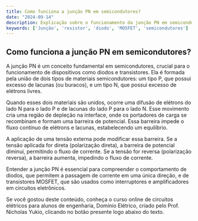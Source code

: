 ```yaml
---
title: Como funciona a junção PN em semicondutores?
date: "2024-09-14"
description: Explicação sobre o funcionamento da junção PN em semicondutores, essencial para entender dispositivos como diodos e transistores.
keywords: ['Junção', 'resistor', 'diodo', 'MOSFET', 'semicondutores']
---
```


## Como funciona a junção PN em semicondutores?

A junção PN é um conceito fundamental em semicondutores, crucial para o funcionamento de dispositivos como diodos e transistores. Ela é formada pela união de dois tipos de materiais semicondutores: um tipo P, que possui excesso de lacunas (ou buracos), e um tipo N, que possui excesso de elétrons livres.

Quando esses dois materiais são unidos, ocorre uma difusão de elétrons do lado N para o lado P e de lacunas do lado P para o lado N. Esse movimento cria uma região de depleção na interface, onde os portadores de carga se recombinam e formam uma barreira de potencial. Essa barreira impede o fluxo contínuo de elétrons e lacunas, estabelecendo um equilíbrio.

A aplicação de uma tensão externa pode modificar essa barreira. Se a tensão aplicada for direta (polarização direta), a barreira de potencial diminui, permitindo o fluxo de corrente. Se a tensão for reversa (polarização reversa), a barreira aumenta, impedindo o fluxo de corrente.

Entender a junção PN é essencial para compreender o comportamento de diodos, que permitem a passagem de corrente em uma única direção, e de transistores MOSFET, que são usados como interruptores e amplificadores em circuitos eletrônicos.

Se você gostou deste conteúdo, conheça o curso online de circuitos elétricos para alunos de engenharia, Domínio Elétrico, criado pelo Prof. Nicholas Yukio, clicando no botão presente logo abaixo do texto.
